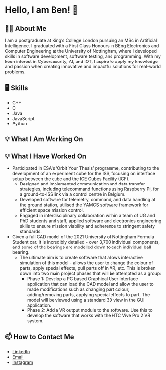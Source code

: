 # Hello, I am Ben! :wave:
## 👨‍🎓 About Me
I am a postgraduate at King’s College London pursuing an MSc in Artificial Intelligence. I graduated with a First Class Honours in BEng Electronics and Computer Engineering at the University of Nottingham, where I developed skills in software development, software testing, and programming. With my keen interest in Cybersecurity, AI, and IOT, I aspire to apply my knowledge and passion when creating innovative and impactful solutions for real-world problems.
## 🖥️ Skills
- C++
- C
- Java
- JavaScript
- Python
## 💡 What I Am Working On
## 💡 What I Have Worked On
- Participated in ESA's ‘Orbit Your Thesis’ programme, contributing to the development of an experiment cube for the ISS, focusing on interface setup between the cube and the ICE Cubes Facility (ICF).
  - Designed and implemented communication and data transfer strategies, including telecommand functions using Raspberry Pi, for a ground-to-ISS link via a control centre in Belgium.
  - Developed software for telemetry, command, and data handling at the ground station, utilised the YAMCS software framework for efficient space mission control.
  - Engaged in interdisciplinary collaboration within a team of UG and PhD students and staff, applied software and electronics engineering skills to ensure mission viability and adherence to stringent safety standards.
- Given a full CAD model of the 2021 University of Nottingham Formula Student car. It is incredibly detailed - over 3,700 individual components, and some of the bearings are modelled down to each individual ball bearing.
  - The ultimate aim is to create software that allows interactive simulation of this model - allows the user to change the colour of parts, apply special effects, pull parts off in VR, etc. This is broken down into two main project phases that will be attempted as a group:
    -  Phase 1: Develop a PC based Graphical User Interface application that can load the CAD model and allow the user to made modifications such as changing part colour, adding/removing parts, applying special effects to part. The model will be viewed using a standard 3D view in the GUI application.
    - Phase 2: Add a VR output module to the software. Use this to develop the software that works with the HTC Vive Pro 2 VR system.
## 📫 How to Contact Me
- [LinkedIn](https://www.linkedin.com/in/benjamin-tan-2003/) 
- [Email](mailto:benetc2003@gmail.com) 
- [Instagram](https://www.instagram.com/benjamintxn/?hl=en-gb) 
